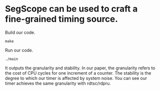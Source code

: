 # SegScope can be used to craft a fine-grained timing source.

Build our code.
```
make
```

Run our code. 
```
./main 
```

It outputs the granularity and stability. In our paper, the granularity refers to the cost of CPU cycles for one increment of a counter. The stability is the degree to which our timer is affected by system noise.  You can see our timer achieves the same granularity with rdtsc/rdpru.
